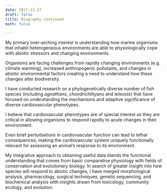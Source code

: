 ```yaml
---
date: 2017-11-27
draft: false
title: Biography continued
math: false

---
```


My primary over-arching interest is understanding how marine organisms that inhabit heterogeneous environments are able to physiologically cope with abiotic stressors and changing environments.


Organisms are facing challenges from rapidly changing environments (e.g. climate warming), increased anthropogenic pollutants, and changes in abiotic environmental factors creating a need to understand how these changes alter biodiversity.

I have conducted research on a phylogenetically diverse number of fish species (including *agnathans*, *chondrichthyans* and *teleosts*) that have focused on understanding the mechanisms and adaptive significance of diverse cardiovascular phenotypes. 

I believe that cardiovascular phenotypes are of special interest as they are critical in allowing organisms to respond rapidly to acute changes in their environment.

Even brief perturbations in cardiovascular function can lead to lethal consequences, making the cardiovascular system uniquely functionally relevant for assessing an animal’s response to its environment.

My integrative approach to obtaining useful data blends the functional understanding that comes from basic comparative physiology with fields of conservation and evolutionary biology. In search of greater insight into how species will respond to abiotic changes, I have merged morphological analysis, pharmacology, surgical techniques, genetic sequencing, and biochemical analysis with insights drawn from toxicology, community ecology, and evolution.
